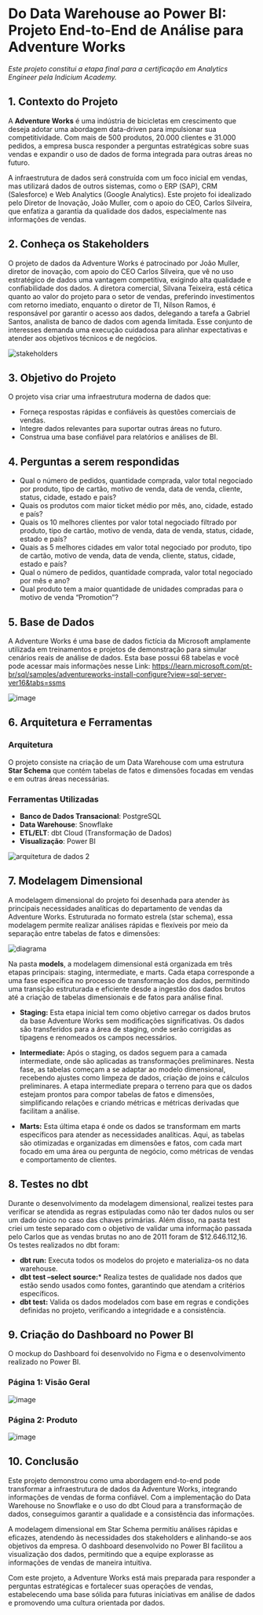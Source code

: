 # Do Data Warehouse ao Power BI: Projeto End-to-End de Análise para Adventure Works
_Este projeto constitui a etapa final para a certificação em Analytics Engineer pela Indicium Academy._



## 1. Contexto do Projeto

A **Adventure Works** é uma indústria de bicicletas em crescimento que deseja adotar uma abordagem data-driven para impulsionar sua competitividade. Com mais de 500 produtos, 20.000 clientes e 31.000 pedidos, a empresa busca responder a perguntas estratégicas sobre suas vendas e expandir o uso de dados de forma integrada para outras áreas no futuro.

A infraestrutura de dados será construída com um foco inicial em vendas, mas utilizará dados de outros sistemas, como o ERP (SAP), CRM (Salesforce) e Web Analytics (Google Analytics). Este projeto foi idealizado pelo Diretor de Inovação, João Muller, com o apoio do CEO, Carlos Silveira, que enfatiza a garantia da qualidade dos dados, especialmente nas informações de vendas.


## 2. Conheça os Stakeholders

O projeto de dados da Adventure Works é patrocinado por João Muller, diretor de inovação, com apoio do CEO Carlos Silveira, que vê no uso estratégico de dados uma vantagem competitiva, exigindo alta qualidade e confiabilidade dos dados. A diretora comercial, Silvana Teixeira, está cética quanto ao valor do projeto para o setor de vendas, preferindo investimentos com retorno imediato, enquanto o diretor de TI, Nilson Ramos, é responsável por garantir o acesso aos dados, delegando a tarefa a Gabriel Santos, analista de banco de dados com agenda limitada. Esse conjunto de interesses demanda uma execução cuidadosa para alinhar expectativas e atender aos objetivos técnicos e de negócios.

![stakeholders](https://github.com/user-attachments/assets/1b893a85-3ddf-43a8-8b29-9ef9b2dc9b53)



## 3. Objetivo do Projeto

O projeto visa criar uma infraestrutura moderna de dados que:

- Forneça respostas rápidas e confiáveis às questões comerciais de vendas.
- Integre dados relevantes para suportar outras áreas no futuro.
- Construa uma base confiável para relatórios e análises de BI.


  
## 4. Perguntas a serem respondidas

- Qual o número de pedidos, quantidade comprada, valor total negociado por produto, tipo de cartão, motivo de venda, data de venda, cliente, status, cidade, estado e país?
- Quais os produtos com maior ticket médio por mês, ano, cidade, estado e país?
- Quais os 10 melhores clientes por valor total negociado filtrado por produto, tipo de cartão, motivo de venda, data de venda, status, cidade, estado e país?
- Quais as 5 melhores cidades em valor total negociado por produto, tipo de cartão, motivo de venda, data de venda, cliente, status, cidade, estado e país?
- Qual o número de pedidos, quantidade comprada, valor total negociado por mês e ano?
- Qual produto tem a maior quantidade de unidades compradas para o motivo de venda “Promotion”?


## 5. Base de Dados

A Adventure Works é uma base de dados fictícia da Microsoft amplamente utilizada em treinamentos e projetos de demonstração para simular cenários reais de análise de dados. Esta base possui 68 tabelas e você pode acessar mais informações nesse Link: <https://learn.microsoft.com/pt-br/sql/samples/adventureworks-install-configure?view=sql-server-ver16&tabs=ssms>

![image](https://github.com/user-attachments/assets/47990f5d-7d94-49a4-b694-31cd668622ee)


## 6. Arquitetura e Ferramentas

### Arquitetura

O projeto consiste na criação de um Data Warehouse com uma estrutura **Star Schema** que contém tabelas de fatos e dimensões focadas em vendas e em outras áreas necessárias.

### Ferramentas Utilizadas

- **Banco de Dados Transacional**: PostgreSQL
- **Data Warehouse**: Snowflake
- **ETL/ELT**: dbt Cloud (Transformação de Dados)
- **Visualização**: Power BI
  
![arquitetura de dados 2](https://github.com/user-attachments/assets/be36d21e-6980-4d1f-81ec-d0df90241486)



## 7. Modelagem Dimensional
A modelagem dimensional do projeto foi desenhada para atender às principais necessidades analíticas do departamento de vendas da Adventure Works. Estruturada no formato estrela (star schema), essa modelagem permite realizar análises rápidas e flexíveis por meio da separação entre tabelas de fatos e dimensões:

![diagrama](https://github.com/user-attachments/assets/4d2815d8-1764-4ba1-857a-f199a0ac0f0c)

Na pasta **models**, a modelagem dimensional está organizada em três etapas principais: staging, intermediate, e marts. Cada etapa corresponde a uma fase específica no processo de transformação dos dados, permitindo uma transição estruturada e eficiente desde a ingestão dos dados brutos até a criação de tabelas dimensionais e de fatos para análise final.

- **Staging:** Esta etapa inicial tem como objetivo carregar os dados brutos da base Adventure Works sem modificações significativas. Os dados são transferidos para a área de staging, onde serão corrigidas as tipagens e renomeados os campos necessários.

- **Intermediate:** Após o staging, os dados seguem para a camada intermediate, onde são aplicadas as transformações preliminares. Nesta fase, as tabelas começam a se adaptar ao modelo dimensional, recebendo ajustes como limpeza de dados, criação de joins e cálculos preliminares. A etapa intermediate prepara o terreno para que os dados estejam prontos para compor tabelas de fatos e dimensões, simplificando relações e criando métricas e métricas derivadas que facilitam a análise.

- **Marts:** Esta última etapa é onde os dados se transformam em marts específicos para atender as necessidades analíticas. Aqui, as tabelas são otimizadas e organizadas em dimensões e fatos, com cada mart focado em uma área ou pergunta de negócio, como métricas de vendas e comportamento de clientes. 


## 8. Testes no dbt

Durante o desenvolvimento da modelagem dimensional, realizei testes para verificar se atendida as regras estipuladas como não ter dados nulos ou ser um dado único no caso das chaves primárias. Além disso, na pasta test criei um teste separado com o objetivo de validar uma informação passada pelo Carlos que as vendas brutas no ano de 2011 foram de $12.646.112,16. Os testes realizados no dbt foram:
- **dbt run:** Executa todos os modelos do projeto e materializa-os no data warehouse.
- **dbt test –select source:*** Realiza testes de qualidade nos dados que estão sendo usados como fontes, garantindo que atendam a critérios específicos.
- **dbt test:** Valida os dados modelados com base em regras e condições definidas no projeto, verificando a integridade e a consistência.


## 9. Criação do Dashboard no Power BI

O mockup do Dashboard foi desenvolvido no Figma e o desenvolvimento realizado no Power BI. 

### Página 1: Visão Geral

![image](https://github.com/user-attachments/assets/ba970b37-fe26-4bdc-9d08-45dca0181f93)


### Página 2: Produto
![image](https://github.com/user-attachments/assets/2722096c-bbd8-4c81-903e-422563934235)


## 10. Conclusão

Este projeto demonstrou como uma abordagem end-to-end pode transformar a infraestrutura de dados da Adventure Works, integrando informações de vendas de forma confiável. Com a implementação do Data Warehouse no Snowflake e o uso do dbt Cloud para a transformação de dados, conseguimos garantir a qualidade e a consistência das informações.

A modelagem dimensional em Star Schema permitiu análises rápidas e eficazes, atendendo às necessidades dos stakeholders e alinhando-se aos objetivos da empresa. O dashboard desenvolvido no Power BI facilitou a visualização dos dados, permitindo que a equipe explorasse as informações de vendas de maneira intuitiva.

Com este projeto, a Adventure Works está mais preparada para responder a perguntas estratégicas e fortalecer suas operações de vendas, estabelecendo uma base sólida para futuras iniciativas em análise de dados e promovendo uma cultura orientada por dados.
